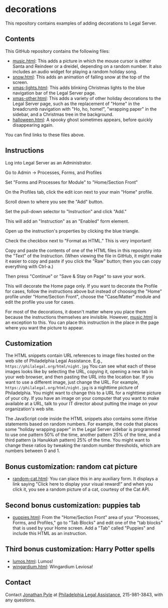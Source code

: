 # decorations

This repository contains examples of adding decorations to Legal
Server.

## Contents

This GitHub repository contains the following files:

* [music.html](https://github.com/LegalServerJS/decorations/blob/master/music.html):
  This adds a picture in which the mouse cursor is either Santa and
  Reindeer or a dreidel, depending on a random number.  It also
  includes an audio widget for playing a random holiday song.
* [snow.html](https://github.com/LegalServerJS/decorations/blob/master/snow.html):
  This adds an animation of falling snow at the top of the screen.
* [xmas-lights.html](https://github.com/LegalServerJS/decorations/blob/master/xmas-lights.html):
  This adds blinking Christmas lights to the blue navigation bar of
  the Legal Server page.
* [xmas-other.html](https://github.com/LegalServerJS/decorations/blob/master/xmas-other.html):
  This adds a variety of other holiday decorations to the Legal Server
  page, such as the replacement of "Home" in the breadcrumb
  navigation with "Ho, ho, home!", "wrapping paper" in the sidebar,
  and a Christmas tree in the background.
* [halloween.html](https://github.com/LegalServerJS/decorations/blob/master/halloween.html):
  A spooky ghost sometimes appears, before quickly disappearing again.

You can find links to these files above.

## Instructions

Log into Legal Server as an Administrator.

Go to Admin -> Processes, Forms, and Profiles

Set "Forms and Processes for Module" to "Home/Section Front"

On the Profiles tab, click the edit icon next to your main "Home"
profile.

Scroll down to where you see the "Add" button.

Set the pull-down selector to "Instruction" and click "Add."

This will add an "Instruction" as an "Enabled" form element.

Open up the instruction's properties by clicking the blue triangle.

Check the checkbox next to "Format as HTML."  This is very important!

Copy and paste the contents of one of the HTML files in this
repository into the "Text" of the Instruction.  (When viewing the file
in GitHub, it might make it easier to copy and paste if you click the
"Raw" button; then you can copy everything with Ctrl-a.)

Then press "Continue" or "Save & Stay on Page" to save your work.

This will decorate the Home page only.  If you want to decorate
the Profile for cases, follow the instructions above but instead
of choosing the "Home" profile under "Home/Section Front", choose the
"Case/Matter" module and edit the profile you use for cases.

For most of the decorations, it doesn't matter where you place them
because the instructions themselves are invisible.  However,
[music.html](https://github.com/LegalServerJS/decorations/blob/master/music.html)
is an exception to this.  You can place this instruction in the place
in the page where you want the picture to appear.

## Customization

The HTML snippets contain URL references to image files hosted on the
web site of Philadelphia Legal Assistance.  E.g.,
`https://philalegal.org/html/night.jpg` You can see what each of these
images looks like by selecting the URL, copying it, opening a new tab
in your web browser, and then pasting the URL into the location bar.
If you want to use a different image, just change the URL.  For
example, `https://philalegal.org/html/night.jpg` is a nighttime
picture of Philadelphia.  You might want to change this to a URL for a
nighttime picture of your city.  If you have an image on your computer
that you want to make available at a URL, talk to your IT director
about putting the image on your organization's web site.

The JavaScript code inside the HTML snippets also contains some
if/else statements based on random numbers.  For example, the code
that places some "holiday wrapping paper" in the Legal Server sidebar
is programmed to use one pattern 50% of the time, another pattern 25%
of the time, and a third pattern (a Hanukkah pattern) 25% of the time.
You might want to change these ratios by tweaking the random number
thresholds, which are numbers between 0 and 1.

## Bonus customization: random cat picture

* [random-cat.html](https://github.com/LegalServerJS/decorations/blob/master/random-cat.html): You can place this in any auxiliary form.  It
  displays a link saying "Click here to display your visual reward!"
  and when you click it, you see a random picture of a cat, courtesy
  of the Cat API.

## Second bonus customization: puppies tab

* [puppies.html](https://github.com/LegalServerJS/decorations/blob/master/puppies.html):
  From the "Home/Section Front" area of your "Processes, Forms, and
  Profiles," go to "Tab Blocks" and edit one of the "tab blocks" that
  is used by your Home screen.  Add a "Tab" called "Puppies" and
  include this HTML as an instruction.

## Third bonus customization: Harry Potter spells

* [lumos.html](https://github.com/LegalServerJS/decorations/blob/master/lumos.html): Lumos!
* [wingardium.html](https://github.com/LegalServerJS/decorations/blob/master/wingardium.html):
  Wingardium Leviosa!

## Contact

Contact [Jonathan Pyle](mailto:jpyle@philalegal.org) at [Philadelphia
Legal Assistance](https://philalegal.org), 215-981-3843, with any
questions.
